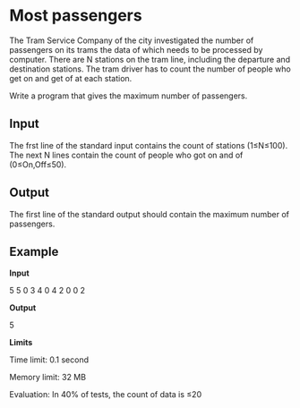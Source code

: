 # Most passengers

The Tram Service Company of the city investigated the number of passengers on its trams the data of which needs to be processed by computer.
There are N stations on the tram line, including the departure and destination stations.
The tram driver has to count the number of people who get on and get of at each station.

Write a program that gives the maximum number of passengers.

## Input

The frst line of the standard input contains the count of stations (1≤N≤100).
The next N lines contain the count of people who got on and of (0≤On,Off≤50).

## Output

The first line of the standard output should contain the maximum number of passengers.

## Example

**Input**

5
5 0
3 4
0 4
2 0
0 2

**Output**

5

**Limits**

Time limit: 0.1 second

Memory limit: 32 MB

Evaluation: In 40% of tests, the count of data is ≤20
